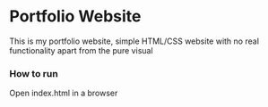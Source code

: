 <h1> Portfolio Website </h1>
<p> This is my portfolio website, simple HTML/CSS website with no real functionality apart from the pure visual </p>

<h3> How to run </h3>
<p> Open index.html in a browser </p>